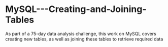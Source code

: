 # MySQL---Creating-and-Joining-Tables
As part of a 75-day data analysis challenge, this work on MySQL covers creating new tables, as well as joining these tables to retrieve required data
